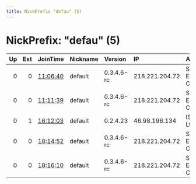 ```yaml
---
title: NickPrefix "defau" (5)
---
```


# NickPrefix: "defau" (5)

|   Up |   Ext | JoinTime                                                                                            | Nickname   | Version    | IP             | AS                               | CC   |   ORp |   Dirp | OS      | Contact   |   eFamMembers |
|-----:|------:|:----------------------------------------------------------------------------------------------------|:-----------|:-----------|:---------------|:---------------------------------|:-----|------:|-------:|:--------|:----------|--------------:|
|    0 |     0 | [11:06:40](https://metrics.torproject.org/rs.html#details/31EBE0F56744BC47AFF6105F4452A1860E93A51D) | default    | 0.3.4.6-rc | 218.221.204.72 | So-net Entertainment Corporation | jp   | 48591 |      0 | Windows | None      |             1 |
|    0 |     0 | [11:11:39](https://metrics.torproject.org/rs.html#details/F0015A2EB0CA4D6438ECEB7505DD48169E6FFD4C) | default    | 0.3.4.6-rc | 218.221.204.72 | So-net Entertainment Corporation | jp   | 48591 |      0 | Windows | None      |             1 |
|    0 |     1 | [16:12:03](https://metrics.torproject.org/rs.html#details/54BB4A0CA656966D37506B7CCF935C00162EC14D) | default    | 0.2.4.23   | 46.98.196.134  | ISP Fregat Ltd.                  | ua   |   443 |   9030 | Windows | None      |             1 |
|    0 |     0 | [18:14:52](https://metrics.torproject.org/rs.html#details/BF681FBE35C0DAAA650079D550B4B4BFD223C70C) | default    | 0.3.4.6-rc | 218.221.204.72 | So-net Entertainment Corporation | jp   | 48591 |      0 | Windows | None      |             1 |
|    0 |     0 | [18:16:10](https://metrics.torproject.org/rs.html#details/9BB80E622E0C4B80B09058DF26902F85824D4D7D) | default    | 0.3.4.6-rc | 218.221.204.72 | So-net Entertainment Corporation | jp   | 48591 |      0 | Windows | None      |             1 |
